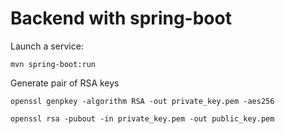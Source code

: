 # Backend with spring-boot

Launch a service:

`mvn spring-boot:run`

Generate pair of RSA keys

`openssl genpkey -algorithm RSA -out private_key.pem -aes256`

`openssl rsa -pubout -in private_key.pem -out public_key.pem`
